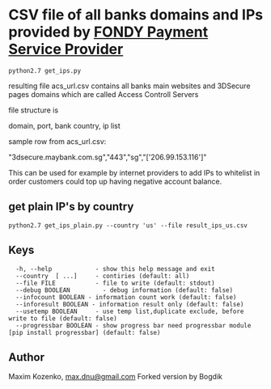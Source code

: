 CSV file of all banks domains and IPs provided by [FONDY Payment Service Provider](https://fondy.eu)
=====
```
python2.7 get_ips.py
```

resulting file acs_url.csv contains all banks main websites and 3DSecure pages domains which are called Access Controll Servers

file structure is

domain, port, bank country, ip list

sample row from acs_url.csv:

"3dsecure.maybank.com.sg","443","sg","['206.99.153.116']"

This can be used for example by internet providers to add IPs to whitelist 
in order customers could top up having negative account balance.

## get plain IP's by country
```
python2.7 get_ips_plain.py --country 'us' --file result_ips_us.csv
```

## Keys
```
  -h, --help            - show this help message and exit
  --country  [ ...]     - contiries (default: all)
  --file FILE           - file to write (default: stdout)
  --debug BOOLEAN         - debug information (default: false)
  --infocount BOOLEAN - information count work (default: false)
  --inforesult BOOLEAN - information result only (default: false)
  --usetemp BOOLEAN     - use temp list,duplicate exclude, before write to file (default: false)
  --progressbar BOOLEAN - show progress bar need progressbar module [pip install progressbar] (default: false)
```

## Author

Maxim Kozenko, max.dnu@gmail.com
Forked version by Bogdik


